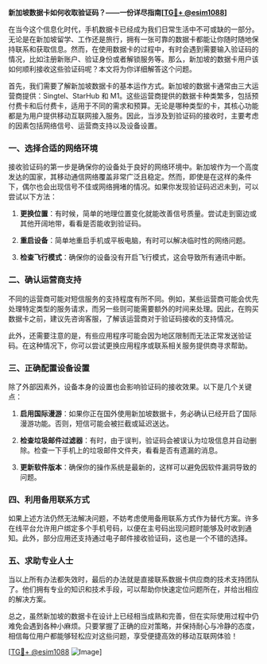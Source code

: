 **新加坡数据卡如何收取验证码？——一份详尽指南[[TG💪+ @esim1088](https://t.me/s/esim1088)]**

在当今这个信息化时代，手机数据卡已经成为我们日常生活中不可或缺的一部分。无论是在新加坡留学、工作还是旅行，拥有一张可靠的数据卡都能让你随时随地保持联系和获取信息。然而，在使用数据卡的过程中，有时会遇到需要输入验证码的情况，比如注册新账户、验证身份或者解锁服务等。那么，新加坡的数据卡用户该如何顺利接收这些验证码呢？本文将为你详细解答这个问题。

首先，我们需要了解新加坡数据卡的基本运作方式。新加坡的数据卡通常由三大运营商提供：Singtel、StarHub 和 M1。这些运营商提供的数据卡种类繁多，包括预付费卡和后付费卡，适用于不同的需求和预算。无论是哪种类型的卡，其核心功能都是为用户提供移动互联网接入服务。因此，当涉及到验证码的接收时，主要考虑的因素包括网络信号、运营商支持以及设备设置。

### 一、选择合适的网络环境

接收验证码的第一步是确保你的设备处于良好的网络环境中。新加坡作为一个高度发达的国家，其移动通信网络覆盖非常广泛且稳定。然而，即使是在这样的条件下，偶尔也会出现信号不佳或网络拥堵的情况。如果你发现验证码迟迟未到，可以尝试以下方法：

1. **更换位置**：有时候，简单的地理位置变化就能改善信号质量。尝试走到窗边或其他开阔地带，看看是否能收到验证码。
   
2. **重启设备**：简单地重启手机或平板电脑，有时可以解决临时性的网络问题。

3. **检查飞行模式**：确保你的设备没有开启飞行模式，这会导致所有通讯中断。

### 二、确认运营商支持

不同的运营商可能对短信服务的支持程度有所不同。例如，某些运营商可能会优先处理特定类型的服务请求，而另一些则可能需要额外的时间来处理。因此，在购买数据卡之前，建议先咨询客服，了解该运营商对于验证码接收的支持情况。

此外，还需要注意的是，有些应用程序可能会因为地区限制而无法正常发送验证码。在这种情况下，你可以尝试更换应用程序或联系相关服务提供商寻求帮助。

### 三、正确配置设备设置

除了外部因素外，设备本身的设置也会影响验证码的接收效果。以下是几个关键点：

1. **启用国际漫游**：如果你正在国外使用新加坡数据卡，务必确认已经开启了国际漫游功能。否则，短信可能会被拦截或延迟送达。

2. **检查垃圾邮件过滤器**：有时，由于误判，验证码会被误认为垃圾信息并自动删除。检查一下手机上的垃圾邮件文件夹，看看是否有遗漏的消息。

3. **更新软件版本**：确保你的操作系统是最新的，这样可以避免因软件漏洞导致的问题。

### 四、利用备用联系方式

如果上述方法仍然无法解决问题，不妨考虑使用备用联系方式作为替代方案。许多在线平台允许用户绑定多个手机号码，以便在主号码出现问题时能够及时收到通知。此外，部分应用还支持通过电子邮件接收验证码，这也是一个不错的选择。

### 五、求助专业人士

当以上所有办法都失效时，最后的办法就是直接联系数据卡供应商的技术支持团队了。他们拥有专业的知识和技术手段，可以帮助你快速定位问题所在，并给出相应的解决方案。

总之，虽然新加坡的数据卡在设计上已经相当成熟和完善，但在实际使用过程中仍难免会遇到各种小麻烦。只要掌握了正确的应对策略，并保持耐心与冷静的态度，相信每位用户都能够轻松应对这些问题，享受便捷高效的移动互联网体验！

[[TG💪+ @esim1088](https://t.me/s/esim1088) ![Image](https://i.postimg.cc/4NQfJmqS/Snipaste-2025-05-13-00-14-12.png)]
